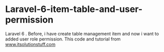 # Laravel-6-item-table-and-user-permission
Laravel 6 . Before, i have create table management item and now i want to added user role permission. This code and tutorial from www.itsolutionstuff.com
